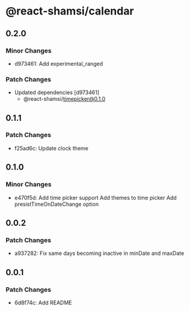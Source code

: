 # @react-shamsi/calendar

## 0.2.0

### Minor Changes

- d973461: Add experimental_ranged

### Patch Changes

- Updated dependencies [d973461]
  - @react-shamsi/timepicker@0.1.0

## 0.1.1

### Patch Changes

- f25ad6c: Update clock theme

## 0.1.0

### Minor Changes

- e470f5d: Add time picker support
  Add themes to time picker
  Add presistTimeOnDateChange option

## 0.0.2

### Patch Changes

- a937282: Fix same days becoming inactive in minDate and maxDate

## 0.0.1

### Patch Changes

- 6d8f74c: Add README
